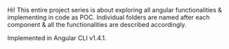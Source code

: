 
Hi! This entire project series is about exploring all angular functionalities & implementing in code as POC. Individual folders are named after each component & all the functionalities are described accordingly.

Implemented in Angular CLI v1.4.1.
